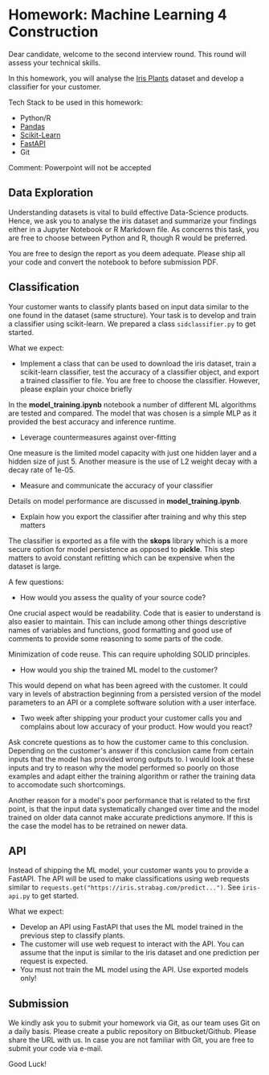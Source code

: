 # Homework: Machine Learning 4 Construction

Dear candidate,
welcome to the second interview round. This round will assess your technical skills.

In this homework, you will analyse the [Iris Plants](https://scikit-learn.org/stable/datasets/toy_dataset.html#iris-dataset) dataset and develop a classifier for your customer.

Tech Stack to be used in this homework:
- Python/R
- [Pandas](https://pandas.pydata.org)
- [Scikit-Learn](https://scikit-learn.org/stable/index.html)
- [FastAPI](https://fastapi.tiangolo.com)
- Git

Comment: Powerpoint will not be accepted

## Data Exploration

Understanding datasets is vital to build effective Data-Science products. Hence, we ask you to analyse the iris dataset and
summarize your findings either in a Jupyter Notebook or R Markdown file. As concerns this task, you are free to choose between Python and R, though R would be preferred.

You are free to design the report as you deem adequate. Please ship all your code and convert the notebook to before submission PDF.


## Classification

Your customer wants to classify plants based on input data similar to the one found in the dataset (same structure). Your task is to develop and train a classifier using scikit-learn.
We prepared a class `sidclassifier.py` to get started. 


What we expect:
- Implement a class that can be used to download the iris dataset, train a scikit-learn classifier, test the accuracy of a classifier object, and export a trained classifier to file. You are free to choose the classifier. However, please explain your choice briefly

In the __model_training.ipynb__ notebook a number of different ML algorithms are tested and compared. The model that was chosen is a simple MLP as it provided the best accuracy and inference runtime.

- Leverage countermeasures against over-fitting

One measure is the limited model capacity with just one hidden layer and a hidden size of just 5. Another measure is the use of L2 weight decay with a decay rate of 1e-05.

- Measure and communicate the accuracy of your classifier

Details on model performance are discussed in __model_training.ipynb__.

- Explain how you export the classifier after training and why this step matters

The classifier is exported as a file with the __skops__ library which is a more secure option for model persistence as opposed to __pickle__. This step matters to avoid constant refitting which can be expensive when the dataset is large.

A few questions:
- How would you assess the quality of your source code?

One crucial aspect would be readability. Code that is easier to understand is also easier to maintain. This can include among other things descriptive names of variables and functions, good formatting and good use of comments to provide some reasoning to some parts of the code.

Minimization of code reuse. This can require upholding SOLID principles.

- How would you ship the trained ML model to the customer?

This would depend on what has been agreed with the customer. It could vary in levels of abstraction beginning from a persisted version of the model parameters to an API or a complete software solution with a user interface.

- Two week after shipping your product your customer calls you and complains about low accuracy of your product. How would you react?

Ask concrete questions as to how the customer came to this conclusion. Depending on the customer's answer if this conclusion came from certain inputs that the model has provided wrong outputs to. I would look at these inputs and try to reason why the model performed so poorly on those examples and adapt either the training algorithm or rather the training data to accomodate such shortcomings.

Another reason for a model's poor performance that is related to the first point, is that the input data systematically changed over time and the model trained on older data cannot make accurate predictions anymore. If this is the case the model has to be retrained on newer data.

## API

Instead of shipping the ML model, your customer wants you to provide a FastAPI. The API will be used to make classifications using web requests similar to `requests.get("https://iris.strabag.com/predict...")`.
See `iris-api.py` to get started.

What we expect:
- Develop an API using FastAPI that uses the ML model trained in the previous step to classify plants. 
- The customer will use web request to interact with the API. You can assume that the input is similar to the iris dataset and one prediction per request is expected.
- You must not train the ML model using the API. Use exported models only!

## Submission

We kindly ask you to submit your homework via Git, as our team uses Git on a daily basis. Please create a public repository
on Bitbucket/Github. Please share the URL with us. In case you are not familiar with Git, you are free to submit your code via e-mail.

Good Luck!
